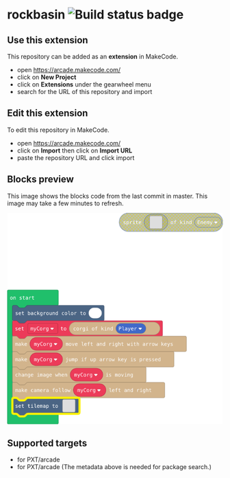 # rockbasin ![Build status badge](https://github.com/jasperc123/rockbasin/workflows/MakeCode/badge.svg)



## Use this extension

This repository can be added as an **extension** in MakeCode.

* open https://arcade.makecode.com/
* click on **New Project**
* click on **Extensions** under the gearwheel menu
* search for the URL of this repository and import

## Edit this extension

To edit this repository in MakeCode.

* open https://arcade.makecode.com/
* click on **Import** then click on **Import URL**
* paste the repository URL and click import

## Blocks preview

This image shows the blocks code from the last commit in master.
This image may take a few minutes to refresh.

![A rendered view of the blocks](https://github.com/jasperc123/rockbasin/raw/master/.makecode/blocks.png)

## Supported targets

* for PXT/arcade
* for PXT/arcade
(The metadata above is needed for package search.)

